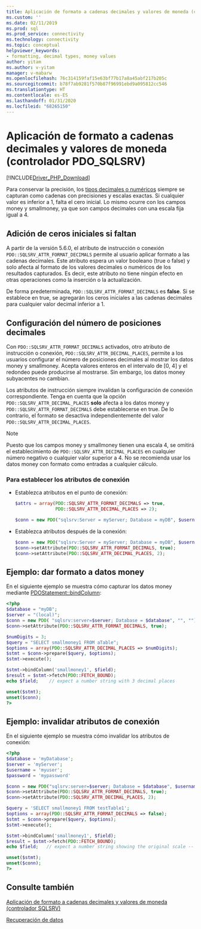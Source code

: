 ```yaml
---
title: Aplicación de formato a cadenas decimales y valores de moneda (controlador PDO_SQLSRV) | Microsoft Docs
ms.custom: ''
ms.date: 02/11/2019
ms.prod: sql
ms.prod_service: connectivity
ms.technology: connectivity
ms.topic: conceptual
helpviewer_keywords:
- formatting, decimal types, money values
author: yitam
ms.author: v-yitam
manager: v-mabarw
ms.openlocfilehash: 76c314159faf15e63bf77b17a8a45abf217b205c
ms.sourcegitcommit: b78f7ab9281f570b87f96991ebd9a095812cc546
ms.translationtype: HT
ms.contentlocale: es-ES
ms.lasthandoff: 01/31/2020
ms.locfileid: "68265150"
---
```

# <a name="formatting-decimal-strings-and-money-values-pdo_sqlsrv-driver"></a>Aplicación de formato a cadenas decimales y valores de moneda (controlador PDO_SQLSRV)
[!INCLUDE[Driver_PHP_Download](../../includes/driver_php_download.md)]

Para conservar la precisión, los [tipos decimales o numéricos](https://docs.microsoft.com/sql/t-sql/data-types/decimal-and-numeric-transact-sql) siempre se capturan como cadenas con precisiones y escalas exactas. Si cualquier valor es inferior a 1, falta el cero inicial. Lo mismo ocurre con los campos money y smallmoney, ya que son campos decimales con una escala fija igual a 4.

## <a name="add-leading-zeroes-if-missing"></a>Adición de ceros iniciales si faltan
A partir de la versión 5.6.0, el atributo de instrucción o conexión `PDO::SQLSRV_ATTR_FORMAT_DECIMALS` permite al usuario aplicar formato a las cadenas decimales. Este atributo espera un valor booleano (true o false) y solo afecta al formato de los valores decimales o numéricos de los resultados capturados. Es decir, este atributo no tiene ningún efecto en otras operaciones como la inserción o la actualización.

De forma predeterminada, `PDO::SQLSRV_ATTR_FORMAT_DECIMALS` es **false**. Si se establece en true, se agregarán los ceros iniciales a las cadenas decimales para cualquier valor decimal inferior a 1.

## <a name="configure-number-of-decimal-places"></a>Configuración del número de posiciones decimales
Con `PDO::SQLSRV_ATTR_FORMAT_DECIMALS` activados, otro atributo de instrucción o conexión, `PDO::SQLSRV_ATTR_DECIMAL_PLACES`, permite a los usuarios configurar el número de posiciones decimales al mostrar los datos money y smallmoney. Acepta valores enteros en el intervalo de [0, 4] y el redondeo puede producirse al mostrarse. Sin embargo, los datos money subyacentes no cambian.

Los atributos de instrucción siempre invalidan la configuración de conexión correspondiente. Tenga en cuenta que la opción `PDO::SQLSRV_ATTR_DECIMAL_PLACES` **solo** afecta a los datos money y `PDO::SQLSRV_ATTR_FORMAT_DECIMALS` debe establecerse en true. De lo contrario, el formato se desactiva independientemente del valor `PDO::SQLSRV_ATTR_DECIMAL_PLACES`.

> [!NOTE]
> Puesto que los campos money y smallmoney tienen una escala 4, se omitirá el establecimiento de `PDO::SQLSRV_ATTR_DECIMAL_PLACES` en cualquier número negativo o cualquier valor superior a 4. No se recomienda usar los datos money con formato como entradas a cualquier cálculo.

### <a name="to-set-the-connection-attributes"></a>Para establecer los atributos de conexión

-   Establezca atributos en el punto de conexión:

    ```php
    $attrs = array(PDO::SQLSRV_ATTR_FORMAT_DECIMALS => true,
                   PDO::SQLSRV_ATTR_DECIMAL_PLACES => 2);

    $conn = new PDO("sqlsrv:Server = myServer; Database = myDB", $username, $password, $attrs);
    ```

-   Establezca atributos después de la conexión:

    ```php
    $conn = new PDO("sqlsrv:Server = myServer; Database = myDB", $username, $password);
    $conn->setAttribute(PDO::SQLSRV_ATTR_FORMAT_DECIMALS, true);
    $conn->setAttribute(PDO::SQLSRV_ATTR_DECIMAL_PLACES, 2);
    ```

## <a name="example---format-money-data"></a>Ejemplo: dar formato a datos money
En el siguiente ejemplo se muestra cómo capturar los datos money mediante [PDOStatement::bindColumn](../../connect/php/pdostatement-bindcolumn.md):

```php
<?php
$database = "myDB";
$server = "(local)";
$conn = new PDO( "sqlsrv:server=$server; Database = $database", "", "");
$conn->setAttribute(PDO::SQLSRV_ATTR_FORMAT_DECIMALS, true);

$numDigits = 3;
$query = "SELECT smallmoney1 FROM aTable";
$options = array(PDO::SQLSRV_ATTR_DECIMAL_PLACES => $numDigits);
$stmt = $conn->prepare($query, $options);
$stmt->execute();

$stmt->bindColumn('smallmoney1', $field);
$result = $stmt->fetch(PDO::FETCH_BOUND);
echo $field;    // expect a number string with 3 decimal places

unset($stmt);
unset($conn);
?>
```

## <a name="example---override-connection-attributes"></a>Ejemplo: invalidar atributos de conexión
En el siguiente ejemplo se muestra cómo invalidar los atributos de conexión:

```php
<?php
$database = 'myDatabase';
$server = 'myServer';
$username = 'myuser';
$password = 'mypassword'

$conn = new PDO("sqlsrv:server=$server; Database = $database", $username, $password);
$conn->setAttribute(PDO::SQLSRV_ATTR_FORMAT_DECIMALS, true);
$conn->setAttribute(PDO::SQLSRV_ATTR_DECIMAL_PLACES, 2);

$query = 'SELECT smallmoney1 FROM testTable1';
$options = array(PDO::SQLSRV_ATTR_FORMAT_DECIMALS => false);
$stmt = $conn->prepare($query, $options);
$stmt->execute();

$stmt->bindColumn('smallmoney1', $field);
$result = $stmt->fetch(PDO::FETCH_BOUND);  
echo $field;   // expect a number string showing the original scale -- 4 decimal places

unset($stmt);
unset($conn);
?>
```

## <a name="see-also"></a>Consulte también
[Aplicación de formato a cadenas decimales y valores de moneda (controlador SQLSRV)](../../connect/php/formatting-decimals-sqlsrv-driver.md)

[Recuperación de datos](../../connect/php/retrieving-data.md)
